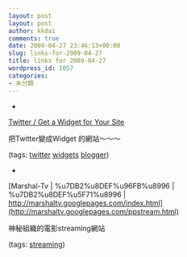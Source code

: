 ```yaml
---
layout: post
layout: post
author: kkdai
comments: true
date: 2009-04-27 23:46:13+00:00
slug: links-for-2009-04-27
title: links for 2009-04-27
wordpress_id: 1057
categories:
- 未分類
---
```


  * 
                

[Twitter / Get a Widget for Your Site](http://twitter.com/widgets/)


                

把Twitter變成Widget 的網站～～～　


                

(tags: [twitter](http://delicious.com/kkdai/twitter) [widgets](http://delicious.com/kkdai/widgets) [blogger](http://delicious.com/kkdai/blogger))


            
  * 
                

[Marshal-Tv | %u7DB2%u8DEF%u96FB%u8996 | %u7DB2%u8DEF%u5F71%u8996 | http://marshaltv.googlepages.com/index.html](http://marshaltv.googlepages.com/ppstream.html)


                

神秘組織的電影streaming網站


                

(tags: [streaming](http://delicious.com/kkdai/streaming))


            
